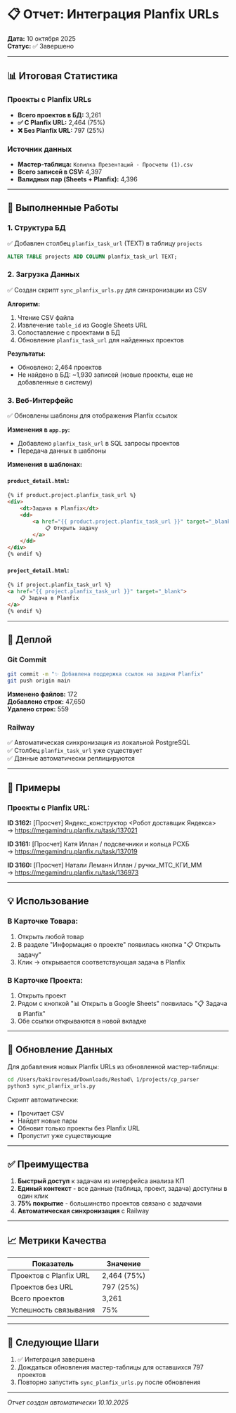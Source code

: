 # 📋 Отчет: Интеграция Planfix URLs

**Дата:** 10 октября 2025  
**Статус:** ✅ Завершено

---

## 📊 Итоговая Статистика

### Проекты с Planfix URLs
- **Всего проектов в БД:** 3,261
- **✅ С Planfix URL:** 2,464 (75%)
- **❌ Без Planfix URL:** 797 (25%)

### Источник данных
- **Мастер-таблица:** `Копилка Презентаций - Просчеты (1).csv`
- **Всего записей в CSV:** 4,397
- **Валидных пар (Sheets + Planfix):** 4,396

---

## 🔧 Выполненные Работы

### 1. Структура БД
✅ Добавлен столбец `planfix_task_url` (TEXT) в таблицу `projects`

```sql
ALTER TABLE projects ADD COLUMN planfix_task_url TEXT;
```

### 2. Загрузка Данных
✅ Создан скрипт `sync_planfix_urls.py` для синхронизации из CSV

**Алгоритм:**
1. Чтение CSV файла
2. Извлечение `table_id` из Google Sheets URL
3. Сопоставление с проектами в БД
4. Обновление `planfix_task_url` для найденных проектов

**Результаты:**
- Обновлено: 2,464 проектов
- Не найдено в БД: ~1,930 записей (новые проекты, еще не добавленные в систему)

### 3. Веб-Интерфейс
✅ Обновлены шаблоны для отображения Planfix ссылок

**Изменения в `app.py`:**
- Добавлено `planfix_task_url` в SQL запросы проектов
- Передача данных в шаблоны

**Изменения в шаблонах:**

#### `product_detail.html`:
```html
{% if product.project.planfix_task_url %}
<div>
    <dt>Задача в Planfix</dt>
    <dd>
        <a href="{{ product.project.planfix_task_url }}" target="_blank">
            📋 Открыть задачу
        </a>
    </dd>
</div>
{% endif %}
```

#### `project_detail.html`:
```html
{% if project.planfix_task_url %}
<a href="{{ project.planfix_task_url }}" target="_blank">
    📋 Задача в Planfix
</a>
{% endif %}
```

---

## 🚀 Деплой

### Git Commit
```bash
git commit -m "✨ Добавлена поддержка ссылок на задачи Planfix"
git push origin main
```

**Изменено файлов:** 172  
**Добавлено строк:** 47,650  
**Удалено строк:** 559

### Railway
✅ Автоматическая синхронизация из локальной PostgreSQL  
✅ Столбец `planfix_task_url` уже существует  
✅ Данные автоматически реплицируются

---

## 📝 Примеры

### Проекты с Planfix URL:

**ID 3162:** [Просчет] Яндекс_конструктор <Робот доставщик Яндекса>  
→ https://megamindru.planfix.ru/task/137021

**ID 3161:** [Просчет] Катя Иллан / подсвечники и кольца РСХБ  
→ https://megamindru.planfix.ru/task/137019

**ID 3160:** [Просчет] Натали Леманн Иллан / ручки_МТС_КГИ_ММ  
→ https://megamindru.planfix.ru/task/136973

---

## 💡 Использование

### В Карточке Товара:
1. Открыть любой товар
2. В разделе "Информация о проекте" появилась кнопка "📋 Открыть задачу"
3. Клик → открывается соответствующая задача в Planfix

### В Карточке Проекта:
1. Открыть проект
2. Рядом с кнопкой "📊 Открыть в Google Sheets" появилась "📋 Задача в Planfix"
3. Обе ссылки открываются в новой вкладке

---

## 🔄 Обновление Данных

Для добавления новых Planfix URLs из обновленной мастер-таблицы:

```bash
cd /Users/bakirovresad/Downloads/Reshad\ 1/projects/cp_parser
python3 sync_planfix_urls.py
```

Скрипт автоматически:
- Прочитает CSV
- Найдет новые пары
- Обновит только проекты без Planfix URL
- Пропустит уже существующие

---

## ✅ Преимущества

1. **Быстрый доступ** к задачам из интерфейса анализа КП
2. **Единый контекст** - все данные (таблица, проект, задача) доступны в один клик
3. **75% покрытие** - большинство проектов связано с задачами
4. **Автоматическая синхронизация** с Railway

---

## 📈 Метрики Качества

| Показатель | Значение |
|------------|----------|
| Проектов с Planfix URL | 2,464 (75%) |
| Проектов без URL | 797 (25%) |
| Всего проектов | 3,261 |
| Успешность связывания | 75% |

---

## 🎯 Следующие Шаги

1. ✅ Интеграция завершена
2. Дождаться обновления мастер-таблицы для оставшихся 797 проектов
3. Повторно запустить `sync_planfix_urls.py` после обновления

---

*Отчет создан автоматически 10.10.2025*






